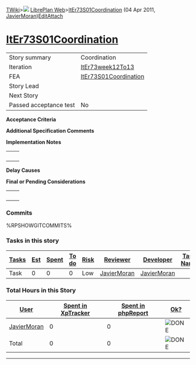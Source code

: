 [TWiki](/twiki/Main/WebHome)&gt;![](/twiki/TWiki/TWikiDocGraphics/web-bg-small.gif) [LibrePlan Web](/twiki/LibrePlan/WebHome)&gt;[ItEr73S01Coordination](http://wiki.libreplan-enterprise.com/twiki/LibrePlan/ItEr73S01Coordination "Topic revision: 3 (04 Apr 2011 - 11:42:29)") (04 Apr 2011, [JavierMoran](/twiki/Main/JavierMoran))[Edit](http://wiki.libreplan-enterprise.com/twiki/bin/edit/LibrePlan/ItEr73S01Coordination?t=1520337912 "Edit this topic text")[Attach](/twiki/bin/attach/LibrePlan/ItEr73S01Coordination "Attach an image or document to this topic")

 [ItEr73S01Coordination](/twiki/LibrePlan/ItEr73S01Coordination)
=================================================================================================================



|                        |                                                                          |
|------------------------|--------------------------------------------------------------------------|
| Story summary          | Coordination                                                             |
| Iteration              | [ItEr73week12To13](/twiki/LibrePlan/ItEr73week12To13)           |
| FEA                    | [ItEr73S01Coordination](/twiki/LibrePlan/ItEr73S01Coordination) |
| Story Lead             |                                                                          |
| Next Story             |                                                                          |
| Passed acceptance test | No                                                                       |

**Acceptance Criteria**

**Additional Specification Comments**

**Implementation Notes**

|     |     |
|-----|-----|
|     |     |

**Delay Causes**

**Final or Pending Considerations**

|     |     |
|-----|-----|
|     |     |

###  Commits

%RPSHOWGITCOMMITS%

###  Tasks in this story



| [Tasks](http://wiki.libreplan-enterprise.com/twiki/LibrePlan/ItEr73S01Coordination?sortcol=0;table=2;up=0#sorted_table "Sort by this column") | [Est](http://wiki.libreplan-enterprise.com/twiki/LibrePlan/ItEr73S01Coordination?sortcol=1;table=2;up=0#sorted_table "Sort by this column") | [Spent](http://wiki.libreplan-enterprise.com/twiki/LibrePlan/ItEr73S01Coordination?sortcol=2;table=2;up=0#sorted_table "Sort by this column") | [To do](http://wiki.libreplan-enterprise.com/twiki/LibrePlan/ItEr73S01Coordination?sortcol=3;table=2;up=0#sorted_table "Sort by this column") | [Risk](http://wiki.libreplan-enterprise.com/twiki/LibrePlan/ItEr73S01Coordination?sortcol=4;table=2;up=0#sorted_table "Sort by this column") | [Reviewer](http://wiki.libreplan-enterprise.com/twiki/LibrePlan/ItEr73S01Coordination?sortcol=5;table=2;up=0#sorted_table "Sort by this column") | [Developer](http://wiki.libreplan-enterprise.com/twiki/LibrePlan/ItEr73S01Coordination?sortcol=6;table=2;up=0#sorted_table "Sort by this column") | [Task Name](http://wiki.libreplan-enterprise.com/twiki/LibrePlan/ItEr73S01Coordination?sortcol=7;table=2;up=0#sorted_table "Sort by this column") | [Start Date](http://wiki.libreplan-enterprise.com/twiki/LibrePlan/ItEr73S01Coordination?sortcol=8;table=2;up=0#sorted_table "Sort by this column") | [Est End Date](http://wiki.libreplan-enterprise.com/twiki/LibrePlan/ItEr73S01Coordination?sortcol=9;table=2;up=0#sorted_table "Sort by this column") | [End Date](http://wiki.libreplan-enterprise.com/twiki/LibrePlan/ItEr73S01Coordination?sortcol=10;table=2;up=0#sorted_table "Sort by this column") |
|--------------------------------------------------------------------------------------------------------------------------------------------------------|------------------------------------------------------------------------------------------------------------------------------------------------------|--------------------------------------------------------------------------------------------------------------------------------------------------------|--------------------------------------------------------------------------------------------------------------------------------------------------------|-------------------------------------------------------------------------------------------------------------------------------------------------------|-----------------------------------------------------------------------------------------------------------------------------------------------------------|------------------------------------------------------------------------------------------------------------------------------------------------------------|------------------------------------------------------------------------------------------------------------------------------------------------------------|-------------------------------------------------------------------------------------------------------------------------------------------------------------|---------------------------------------------------------------------------------------------------------------------------------------------------------------|------------------------------------------------------------------------------------------------------------------------------------------------------------|
| Task                                                                                                                                                   | 0                                                                                                                                                    | 0                                                                                                                                                      | 0                                                                                                                                                      | Low                                                                                                                                                   | [JavierMoran](/twiki/Main/JavierMoran)                                                                                                           | [JavierMoran](/twiki/Main/JavierMoran)                                                                                                            |                                                                                                                                                            | 21/03/2011                                                                                                                                                  | 03/04/2011                                                                                                                                                    |                                                                                                                                                            |

###  Total Hours in this Story

| [User](http://wiki.libreplan-enterprise.com/twiki/LibrePlan/ItEr73S01Coordination?sortcol=0;table=3;up=0#sorted_table "Sort by this column") | [Spent in XpTracker](http://wiki.libreplan-enterprise.com/twiki/LibrePlan/ItEr73S01Coordination?sortcol=1;table=3;up=0#sorted_table "Sort by this column") | [Spent in phpReport](http://wiki.libreplan-enterprise.com/twiki/LibrePlan/ItEr73S01Coordination?sortcol=2;table=3;up=0#sorted_table "Sort by this column") | [Ok?](http://wiki.libreplan-enterprise.com/twiki/LibrePlan/ItEr73S01Coordination?sortcol=3;table=3;up=0#sorted_table "Sort by this column") |
|-------------------------------------------------------------------------------------------------------------------------------------------------------|---------------------------------------------------------------------------------------------------------------------------------------------------------------------|---------------------------------------------------------------------------------------------------------------------------------------------------------------------|------------------------------------------------------------------------------------------------------------------------------------------------------|
| [JavierMoran](/twiki/Main/JavierMoran)                                                                                                       | 0                                                                                                                                                                   | 0                                                                                                                                                                   | ![DONE](/twiki/TWiki/TWikiDocGraphics/choice-yes.gif "DONE")                                                                                     |
| Total                                                                                                                                                 | 0                                                                                                                                                                   | 0                                                                                                                                                                   | ![DONE](/twiki/TWiki/TWikiDocGraphics/choice-yes.gif "DONE")                                                                                     |

------------------------------------------------------------------------

